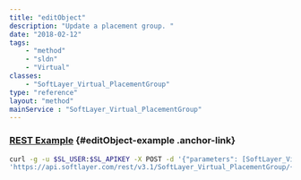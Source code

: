 ```yaml
---
title: "editObject"
description: "Update a placement group. "
date: "2018-02-12"
tags:
    - "method"
    - "sldn"
    - "Virtual"
classes:
    - "SoftLayer_Virtual_PlacementGroup"
type: "reference"
layout: "method"
mainService : "SoftLayer_Virtual_PlacementGroup"
---
```


### [REST Example](#editObject-example) <a href="/article/rest/"><i class="fas fa-question"></i></a> {#editObject-example .anchor-link} 
```bash
curl -g -u $SL_USER:$SL_APIKEY -X POST -d '{"parameters": [SoftLayer_Virtual_PlacementGroup]}' \
'https://api.softlayer.com/rest/v3.1/SoftLayer_Virtual_PlacementGroup/{SoftLayer_Virtual_PlacementGroupID}/editObject'
```

